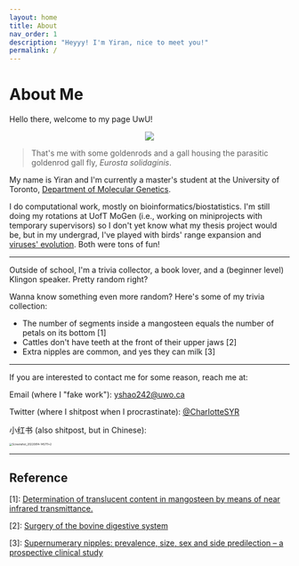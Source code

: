 ```yaml
---
layout: home
title: About
nav_order: 1
description: "Heyyy! I'm Yiran, nice to meet you!"
permalink: /
---
```


# About Me

Hello there, welcome to my page UwU!

<p align="center">
  <img src="https://tva1.sinaimg.cn/large/e6c9d24egy1h16kntklzxj20ee0eemz1.jpg" />
</p>

> That's me with some goldenrods and a gall housing the parasitic goldenrod gall fly, *Eurosta solidaginis*.

My name is Yiran and I'm currently a master's student at the University of Toronto, [Department of Molecular Genetics](https://moleculargenetics.utoronto.ca/). 

I do computational work, mostly on bioinformatics/biostatistics. I'm still doing my rotations at UofT MoGen (i.e., working on miniprojects with temporary supervisors) so I don't yet know what my thesis project would be, but in my undergrad, I've played with birds' range expansion and [viruses' evolution](https://filogeneti.ca/covizu/). Both were tons of fun!

---

Outside of school, I'm a trivia collector, a book lover, and a (beginner level) Klingon speaker. Pretty random right?

Wanna know something even more random? Here's some of my trivia collection:

- The number of segments inside a mangosteen equals the number of petals on its bottom \[1\]
- Cattles don't have teeth at the front of their upper jaws \[2\]
- Extra nipples are common, and yes they can milk \[3\] 

---

If you are interested to contact me for some reason, reach me at: 

Email (where I "fake work"): [yshao242@uwo.ca](mailto:yshao242@uwo.ca)

Twitter (where I shitpost when I procrastinate): [@CharlotteSYR](https://twitter.com/charlottesyr)

小红书 (also shitpost, but in Chinese): 

<img src="https://tva1.sinaimg.cn/large/e6c9d24egy1h56vt3lhiqj20ox08kt9o.jpg" alt="Screenshot_20220814-145711~2" style="zoom:33%;" />



---

## Reference

\[1\]: [Determination of translucent content in mangosteen by means of near infrared transmittance.](https://doi.org/10.1016/j.jfoodeng.2011.09.027)

\[2\]: [Surgery of the bovine digestive system](https://doi.org/10.1016/B978-0-323-31665-1.00014-9)

\[3\]: [Supernumerary nipples: prevalence, size, sex and side predilection – a prospective clinical study](https://doi.org/10.1007/s004310050944)

